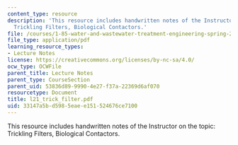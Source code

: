 ```yaml
---
content_type: resource
description: 'This resource includes handwritten notes of the Instructor on the topic:
  Trickling Filters, Biological Contactors.'
file: /courses/1-85-water-and-wastewater-treatment-engineering-spring-2006/33147a5bd5985eaee151524676ce7100_l21_trick_filter.pdf
file_type: application/pdf
learning_resource_types:
- Lecture Notes
license: https://creativecommons.org/licenses/by-nc-sa/4.0/
ocw_type: OCWFile
parent_title: Lecture Notes
parent_type: CourseSection
parent_uid: 53836d89-9990-4e27-f37a-22369d6af070
resourcetype: Document
title: l21_trick_filter.pdf
uid: 33147a5b-d598-5eae-e151-524676ce7100
---
```

This resource includes handwritten notes of the Instructor on the topic: Trickling Filters, Biological Contactors.